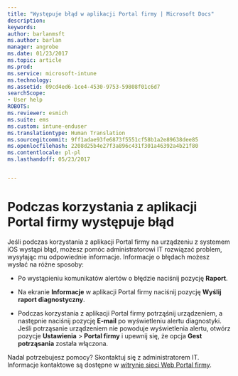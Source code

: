 ```yaml
---
title: "Występuje błąd w aplikacji Portal firmy | Microsoft Docs"
description: 
keywords: 
author: barlanmsft
ms.author: barlan
manager: angrobe
ms.date: 01/23/2017
ms.topic: article
ms.prod: 
ms.service: microsoft-intune
ms.technology: 
ms.assetid: 09cd4ed6-1ce4-4530-9753-59808f01c6d7
searchScope:
- User help
ROBOTS: 
ms.reviewer: esmich
ms.suite: ems
ms.custom: intune-enduser
ms.translationtype: Human Translation
ms.sourcegitcommit: 9ff1adae93fe6873f5551cf58b1a2e89638dee85
ms.openlocfilehash: 2208d25b4e27f3a896c431f301a46392a4b21f80
ms.contentlocale: pl-pl
ms.lasthandoff: 05/23/2017


---
```



# <a name="you-get-an-error-while-using-the-company-portal-app"></a>Podczas korzystania z aplikacji Portal firmy występuje błąd

Jeśli podczas korzystania z aplikacji Portal firmy na urządzeniu z systemem iOS wystąpi błąd, możesz pomóc administratorowi IT rozwiązać problem, wysyłając mu odpowiednie informacje. Informacje o błędach możesz wysłać na różne sposoby:

-   Po wystąpieniu komunikatów alertów o błędzie naciśnij pozycję **Raport**.

-   Na ekranie **Informacje** w aplikacji Portal firmy naciśnij pozycję **Wyślij raport diagnostyczny**.

-   Podczas korzystania z aplikacji Portal firmy potrząśnij urządzeniem, a następnie naciśnij pozycję **E-mail** po wyświetleniu alertu diagnostyki. Jeśli potrząsanie urządzeniem nie powoduje wyświetlenia alertu, otwórz pozycje **Ustawienia**  >  **Portal firmy** i upewnij się, że opcja **Gest potrząsania** została włączona.

Nadal potrzebujesz pomocy? Skontaktuj się z administratorem IT. Informacje kontaktowe są dostępne w [witrynie sieci Web Portal firmy](http://portal.manage.microsoft.com).

